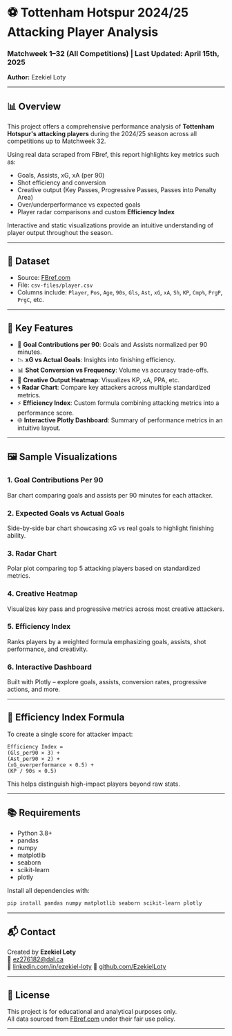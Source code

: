 # ⚽ Tottenham Hotspur 2024/25 Attacking Player Analysis

### Matchweek 1–32 (All Competitions) | Last Updated: April 15th, 2025  
**Author:** Ezekiel Loty

---

## 📊 Overview

This project offers a comprehensive performance analysis of **Tottenham Hotspur's attacking players** during the 2024/25 season across all competitions up to Matchweek 32.

Using real data scraped from FBref, this report highlights key metrics such as:

- Goals, Assists, xG, xA (per 90)
- Shot efficiency and conversion
- Creative output (Key Passes, Progressive Passes, Passes into Penalty Area)
- Over/underperformance vs expected goals
- Player radar comparisons and custom **Efficiency Index**

Interactive and static visualizations provide an intuitive understanding of player output throughout the season.

---

## 📁 Dataset

- Source: [FBref.com](https://fbref.com)
- File: `csv-files/player.csv`
- Columns include: `Player`, `Pos`, `Age`, `90s`, `Gls`, `Ast`, `xG`, `xA`, `Sh`, `KP`, `Cmp%`, `PrgP`, `PrgC`, etc.

---

## 📌 Key Features

- 🎯 **Goal Contributions per 90**: Goals and Assists normalized per 90 minutes.
- 📉 **xG vs Actual Goals**: Insights into finishing efficiency.
- 📊 **Shot Conversion vs Frequency**: Volume vs accuracy trade-offs.
- 🧠 **Creative Output Heatmap**: Visualizes KP, xA, PPA, etc.
- 🌀 **Radar Chart**: Compare key attackers across multiple standardized metrics.
- ⚡ **Efficiency Index**: Custom formula combining attacking metrics into a performance score.
- 🌐 **Interactive Plotly Dashboard**: Summary of performance metrics in an intuitive layout.

---

## 🖼️ Sample Visualizations

### 1. Goal Contributions Per 90  
Bar chart comparing goals and assists per 90 minutes for each attacker.

### 2. Expected Goals vs Actual Goals  
Side-by-side bar chart showcasing xG vs real goals to highlight finishing ability.

### 3. Radar Chart  
Polar plot comparing top 5 attacking players based on standardized metrics.

### 4. Creative Heatmap  
Visualizes key pass and progressive metrics across most creative attackers.

### 5. Efficiency Index  
Ranks players by a weighted formula emphasizing goals, assists, shot performance, and creativity.

### 6. Interactive Dashboard  
Built with Plotly – explore goals, assists, conversion rates, progressive actions, and more.

---

## 📌 Efficiency Index Formula

To create a single score for attacker impact:

```
Efficiency Index =
(Gls_per90 × 3) +
(Ast_per90 × 2) +
(xG_overperformance × 0.5) +
(KP / 90s × 0.5)
```

This helps distinguish high-impact players beyond raw stats.

---

## 📚 Requirements

- Python 3.8+
- pandas
- numpy
- matplotlib
- seaborn
- scikit-learn
- plotly

Install all dependencies with:

```bash
pip install pandas numpy matplotlib seaborn scikit-learn plotly
```

---

## 📬 Contact

Created by **Ezekiel Loty**  
📧 ez276182@dal.ca  
🔗 [linkedin.com/in/ezekiel-loty](https://www.linkedin.com/in/ezekiel-loty/)
🐙 [github.com/EzekielLoty](https://github.com/EzekielLoty)

---

## 📝 License

This project is for educational and analytical purposes only.  
All data sourced from [FBref.com](https://fbref.com) under their fair use policy.

---
